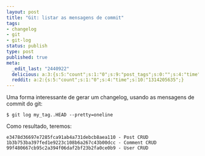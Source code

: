 ```yaml
---
layout: post
title: "Git: listar as mensagens de commit"
tags:
- changelog
- git
- git-log
status: publish
type: post
published: true
meta:
  _edit_last: "2440922"
  delicious: a:3:{s:5:"count";s:1:"0";s:9:"post_tags";s:0:"";s:4:"time";s:10:"1297205817";}
  reddit: a:2:{s:5:"count";s:1:"0";s:4:"time";s:10:"1314205635";}
---
```

Uma forma interessante de gerar um changelog, usando as mensagens de commit do git:

	$ git log my_tag..HEAD --pretty=oneline

Como resultado, teremos:

	e3478d36697e7285fca91ab4a731debcb8aea110 - Post CRUD
	1b3b753ba397fed1e9223c108b6a267c43b00dcc - Comment CRUD
	99f480667cb95c2a394f06daf2bf23b2fa0ce0b9 - User CRUD
